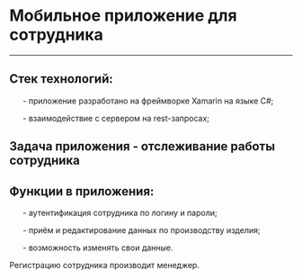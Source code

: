 # Мобильное приложение для сотрудника
___
<h2>Стек технологий: </h2>
<ul> - приложение разработано на фреймворке Xamarin на языке C#;</ul>
<ul> - взаимодействие с сервером на rest-запросах;</ul>

<h2>Задача приложения - отслеживание работы сотрудника</h2>

<h2>Функции в приложения:</h2>
<ul> - аутентификация сотрудника по логину и пароли;</ul>
<ul> - приём и редактирование данных по производству изделия;</ul> 
<ul> - возможность изменять свои данные.</ul>

Регистрацию сотрудника производит менеджер.

